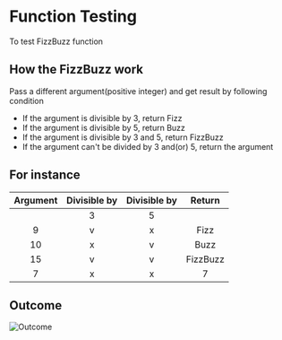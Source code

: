 # Function Testing
To test FizzBuzz function

## How the FizzBuzz work
Pass a different argument(positive integer) and get result by following condition
- If the argument is divisible by 3, return Fizz
- If the argument is divisible by 5, return Buzz
- If the argument is divisible by 3 and 5, return FizzBuzz
- If the argument can't be divided by 3 and(or) 5, return the argument

## For instance
| Argument | Divisible by | Divisible by | Return |
| :------: | :----------: | :----------: | :----: |
|          | 3            | 5            |        |
| 9        | v            | x            | Fizz   |
| 10       | x            | v            | Buzz   |
| 15       | v            | v            | FizzBuzz   |
| 7        | x            | x            | 7      |

## Outcome
![Outcome](https://i.imgur.com/iCNsNBj.png)
